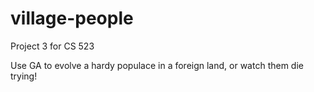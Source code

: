 village-people
==============
Project 3 for CS 523

Use GA to evolve a hardy populace in a foreign land, or watch them die trying!
